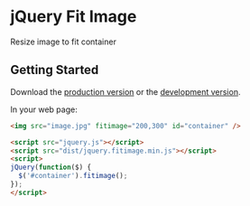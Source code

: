 # jQuery Fit Image

Resize image to fit container 

## Getting Started

Download the [production version][min] or the [development version][max].

[min]: https://raw.githubusercontent.com/nmietkiewicz/jquery-fitimage/master/dist/jquery.fitimage.min.js
[max]: https://raw.githubusercontent.com/nmietkiewicz/jquery-fitimage/master/dist/jquery.fitimage.js

In your web page:

```html
<img src="image.jpg" fitimage="200,300" id="container" />

<script src="jquery.js"></script>
<script src="dist/jquery.fitimage.min.js"></script>
<script>
jQuery(function($) {
  $('#container').fitimage();
});
</script>
```
